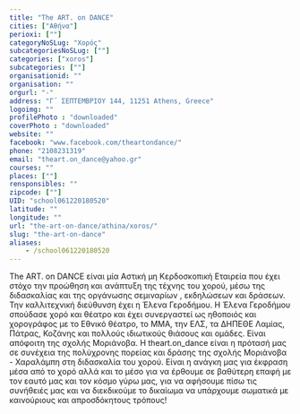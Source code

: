 ```yaml
---
title: "The ART. on DANCE"
cities: ["Αθήνα"]
perioxi: [""]
categoryNoSLug: "Χορός"
subcategoriesNoSLug: [""]
categories: ["xoros"]
subcategories: [""]
organisationid: ""
organisation: ""
orgurl: "-"
address: "Γ΄ ΣΕΠΤΕΜΒΡΙΟΥ 144, 11251 Athens, Greece"
logoimg: ""
profilePhoto : "downloaded"
coverPhoto : "downloaded"
website: ""
facebook: "www.facebook.com/theartondance/"
phone: "2108231319"
email: "theart.on_dance@yahoo.gr"
courses: ""
places: [""]
rensponsibles: ""
zipcode: [""]
UID: "school061220180520"
latitude: ""
longitude: ""
url: "the-art-on-dance/athina/xoros/"
slug: "the-art-on-dance"
aliases:
    - /school061220180520
---
```





The ART. on DANCE είναι μία Αστική μη Κερδοσκοπική Εταιρεία που έχει στόχο την προώθηση και ανάπτυξη της τέχνης του χορού, μέσω της διδασκαλίας και της οργάνωσης σεμιναρίων , εκδηλώσεων και δράσεων. Την καλλιτεχνική διεύθυνση έχει η Έλενα Γεροδήμου. Η Έλενα Γεροδήμου σπούδασε χορό και θέατρο και έχει συνεργαστεί ως ηθοποιός και χορογράφος με το Εθνικό θέατρο, το ΜΜΑ, την ΕΛΣ, τα ΔΗΠΕΘΕ Λαμίας, Πάτρας, Κοζάνης και πολλούς ιδιωτικούς θιάσους και ομάδες. Είναι απόφοιτη της σχολής Μοριάνοβα. Η theart.on_dance είναι η πρότασή μας σε συνέχεια της πολύχρονης πορείας και δράσης της σχολής Μοριάνοβα - Χαραλάμπη στη διδασκαλία του χορού. Είναι η ανάγκη μας για έκφραση μέσα από το χορό αλλά και το μέσο για να έρθουμε σε βαθύτερη επαφή με τον εαυτό μας και τον κόσμο γύρω μας, για να αφήσουμε πίσω τις συνήθειές μας και να διεκδικούμε το δικαίωμα να υπάρχουμε σωματικά με καινούριους και απροσδόκητους τρόπους!